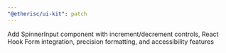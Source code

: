 ```yaml
---
"@etherisc/ui-kit": patch
---
```


Add SpinnerInput component with increment/decrement controls, React Hook Form integration, precision formatting, and accessibility features
